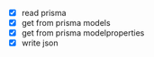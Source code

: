- [x] read prisma
- [x] get from prisma models
- [x] get from prisma modelproperties
- [x] write json